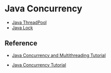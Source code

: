 # Java Concurrency

* [Java ThreadPool](thread-pool/README.md)
* [Java Lock](java-lock/java-lock.md)

## Reference
* [Java Concurrency and Multithreading Tutorial](http://tutorials.jenkov.com/java-concurrency/index.html)

* [Java Concurrency Tutorial](https://howtodoinjava.com/java-concurrency-tutorial/)